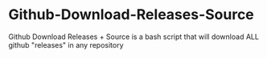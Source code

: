 # Github-Download-Releases-Source
Github Download Releases + Source is a bash script that will download ALL github "releases" in any repository
